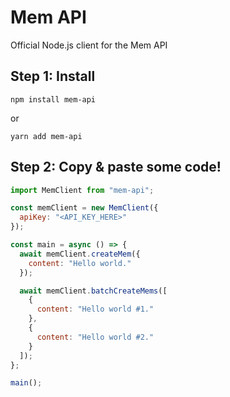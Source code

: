 # Mem API
Official Node.js client for the Mem API

## Step 1: Install

```
npm install mem-api
```
or
```
yarn add mem-api
```

## Step 2: Copy & paste some code!

```js
import MemClient from "mem-api";

const memClient = new MemClient({
  apiKey: "<API_KEY_HERE>"
});

const main = async () => {
  await memClient.createMem({
    content: "Hello world."
  });

  await memClient.batchCreateMems([
    {
      content: "Hello world #1."
    },
    {
      content: "Hello world #2."
    }
  ]);
};

main();
```
